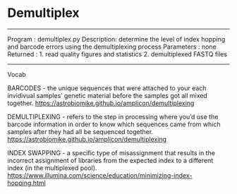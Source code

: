 # Demultiplex

*******************************************************************************
Program	   : demultiplex.py
Description: determine the level of index hopping and barcode errors using 
               the demultiplexing process 
Parameters : none
Returned	 : 1. read quality figures and statistics 
             2. demultiplexed FASTQ files
******************************************************************************* 

Vocab

BARCODES - the unique sequences that were attached to your each invidivual 
samples’ genetic material before the samples got all mixed together. 
https://astrobiomike.github.io/amplicon/demultiplexing

DEMULTIPLEXING - refers to the step in processing where you’d use the barcode 
information in order to know which sequences came from which samples after 
they had all be sequenced together.
https://astrobiomike.github.io/amplicon/demultiplexing

INDEX SWAPPING - a specific type of misassignment that results in the incorrect 
assignment of libraries from the expected index to a different index 
(in the multiplexed pool). 
https://www.illumina.com/science/education/minimizing-index-hopping.html
